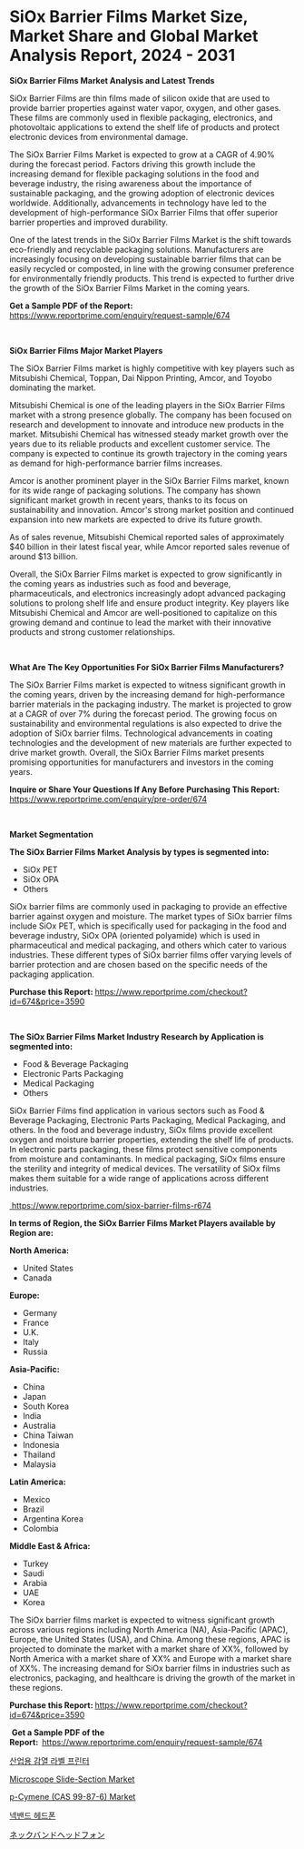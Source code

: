 <p><h1>SiOx Barrier Films Market Size, Market Share and Global Market Analysis Report, 2024 - 2031</h1></p><p><strong>SiOx Barrier Films Market Analysis and Latest Trends</strong></p>
<p><p>SiOx Barrier Films are thin films made of silicon oxide that are used to provide barrier properties against water vapor, oxygen, and other gases. These films are commonly used in flexible packaging, electronics, and photovoltaic applications to extend the shelf life of products and protect electronic devices from environmental damage.</p><p>The SiOx Barrier Films Market is expected to grow at a CAGR of 4.90% during the forecast period. Factors driving this growth include the increasing demand for flexible packaging solutions in the food and beverage industry, the rising awareness about the importance of sustainable packaging, and the growing adoption of electronic devices worldwide. Additionally, advancements in technology have led to the development of high-performance SiOx Barrier Films that offer superior barrier properties and improved durability.</p><p>One of the latest trends in the SiOx Barrier Films Market is the shift towards eco-friendly and recyclable packaging solutions. Manufacturers are increasingly focusing on developing sustainable barrier films that can be easily recycled or composted, in line with the growing consumer preference for environmentally friendly products. This trend is expected to further drive the growth of the SiOx Barrier Films Market in the coming years.</p></p>
<p><strong>Get a Sample PDF of the Report:&nbsp;</strong> <a href="https://www.reportprime.com/enquiry/request-sample/674">https://www.reportprime.com/enquiry/request-sample/674</a></p>
<p>&nbsp;</p>
<p><strong>SiOx Barrier Films Major Market Players</strong></p>
<p><p>The SiOx Barrier Films market is highly competitive with key players such as Mitsubishi Chemical, Toppan, Dai Nippon Printing, Amcor, and Toyobo dominating the market.</p><p>Mitsubishi Chemical is one of the leading players in the SiOx Barrier Films market with a strong presence globally. The company has been focused on research and development to innovate and introduce new products in the market. Mitsubishi Chemical has witnessed steady market growth over the years due to its reliable products and excellent customer service. The company is expected to continue its growth trajectory in the coming years as demand for high-performance barrier films increases.</p><p>Amcor is another prominent player in the SiOx Barrier Films market, known for its wide range of packaging solutions. The company has shown significant market growth in recent years, thanks to its focus on sustainability and innovation. Amcor's strong market position and continued expansion into new markets are expected to drive its future growth.</p><p>As of sales revenue, Mitsubishi Chemical reported sales of approximately $40 billion in their latest fiscal year, while Amcor reported sales revenue of around $13 billion.</p><p>Overall, the SiOx Barrier Films market is expected to grow significantly in the coming years as industries such as food and beverage, pharmaceuticals, and electronics increasingly adopt advanced packaging solutions to prolong shelf life and ensure product integrity. Key players like Mitsubishi Chemical and Amcor are well-positioned to capitalize on this growing demand and continue to lead the market with their innovative products and strong customer relationships.</p></p>
<p>&nbsp;</p>
<p><strong>What Are The Key Opportunities For SiOx Barrier Films Manufacturers?</strong></p>
<p><p>The SiOx Barrier Films market is expected to witness significant growth in the coming years, driven by the increasing demand for high-performance barrier materials in the packaging industry. The market is projected to grow at a CAGR of over 7% during the forecast period. The growing focus on sustainability and environmental regulations is also expected to drive the adoption of SiOx barrier films. Technological advancements in coating technologies and the development of new materials are further expected to drive market growth. Overall, the SiOx Barrier Films market presents promising opportunities for manufacturers and investors in the coming years.</p></p>
<p><strong>Inquire or Share Your Questions If Any Before Purchasing This Report:</strong> <a href="https://www.reportprime.com/enquiry/pre-order/674">https://www.reportprime.com/enquiry/pre-order/674</a></p>
<p>&nbsp;</p>
<p><strong>Market Segmentation</strong></p>
<p><strong>The SiOx Barrier Films Market Analysis by types is segmented into:</strong></p>
<p><ul><li>SiOx PET</li><li>SiOx OPA</li><li>Others</li></ul></p>
<p><p>SiOx barrier films are commonly used in packaging to provide an effective barrier against oxygen and moisture. The market types of SiOx barrier films include SiOx PET, which is specifically used for packaging in the food and beverage industry, SiOx OPA (oriented polyamide) which is used in pharmaceutical and medical packaging, and others which cater to various industries. These different types of SiOx barrier films offer varying levels of barrier protection and are chosen based on the specific needs of the packaging application.</p></p>
<p><strong>Purchase this Report:&nbsp;</strong><a href="https://www.reportprime.com/checkout?id=674&price=3590">https://www.reportprime.com/checkout?id=674&price=3590</a></p>
<p>&nbsp;</p>
<p><strong>The SiOx Barrier Films Market Industry Research by Application is segmented into:</strong></p>
<p><ul><li>Food & Beverage Packaging</li><li>Electronic Parts Packaging</li><li>Medical Packaging</li><li>Others</li></ul></p>
<p><p>SiOx Barrier Films find application in various sectors such as Food & Beverage Packaging, Electronic Parts Packaging, Medical Packaging, and others. In the food and beverage industry, SiOx films provide excellent oxygen and moisture barrier properties, extending the shelf life of products. In electronic parts packaging, these films protect sensitive components from moisture and contaminants. In medical packaging, SiOx films ensure the sterility and integrity of medical devices. The versatility of SiOx films makes them suitable for a wide range of applications across different industries.</p></p>
<p><a href="https://www.reportprime.com/siox-barrier-films-r674">&nbsp;https://www.reportprime.com/siox-barrier-films-r674</a></p>
<p><strong>In terms of Region, the SiOx Barrier Films Market Players available by Region are:</strong></p>
<p>
    <p> <strong> North America: </strong>
        <ul>
            <li>United States</li>
            <li>Canada</li>
        </ul>
        </p> 
    <p> <strong> Europe: </strong>
        <ul>
            <li>Germany</li>
            <li>France</li>
            <li>U.K.</li>
            <li>Italy</li>
            <li>Russia</li>
        </ul>
        </p> 
    <p> <strong> Asia-Pacific: </strong>
        <ul>
            <li>China</li>
            <li>Japan</li>
            <li>South Korea</li>
            <li>India</li>
            <li>Australia</li>
            <li>China Taiwan</li>
            <li>Indonesia</li>
            <li>Thailand</li>
            <li>Malaysia</li>
        </ul>
        </p> 
    <p> <strong> Latin America: </strong>
        <ul>
            <li>Mexico</li>
            <li>Brazil</li>
            <li>Argentina Korea</li>
            <li>Colombia</li>
        </ul>
        </p> 
    <p> <strong> Middle East & Africa: </strong>
        <ul>
            <li>Turkey</li>
            <li>Saudi</li>
            <li>Arabia</li>
            <li>UAE</li>
            <li>Korea</li>
        </ul>
    </p>
    </p>
<p><p>The SiOx barrier films market is expected to witness significant growth across various regions including North America (NA), Asia-Pacific (APAC), Europe, the United States (USA), and China. Among these regions, APAC is projected to dominate the market with a market share of XX%, followed by North America with a market share of XX% and Europe with a market share of XX%. The increasing demand for SiOx barrier films in industries such as electronics, packaging, and healthcare is driving the growth of the market in these regions.</p></p>
<p><strong>Purchase this Report: </strong><a href="https://www.reportprime.com/checkout?id=674&price=3590">https://www.reportprime.com/checkout?id=674&price=3590</a></p>
<p>&nbsp;<strong>Get a Sample PDF of the Report:&nbsp;&nbsp;</strong><a href="https://www.reportprime.com/enquiry/request-sample/674">https://www.reportprime.com/enquiry/request-sample/674</a></p>
<p><strong></strong></p>
<p><p><a href="https://github.com/RickyMetzDVM/Market-Research-Report-List-1/blob/main/226805167743.md">산업용 감열 라벨 프린터</a></p><p><a href="https://github.com/yemakinde/Market-Research-Report-List-2/blob/main/microscope-slide-section-market.md">Microscope Slide-Section Market</a></p><p><a href="https://github.com/Alonsoolds3wq1d81czn8rbol/Market-Research-Report-List-2/blob/main/p-cymene-cas-99-87-6-market.md">p-Cymene (CAS 99-87-6) Market</a></p><p><a href="https://github.com/Skyleitney456456/Market-Research-Report-List-1/blob/main/860730374572.md">넥밴드 헤드폰</a></p><p><a href="https://github.com/LeanneBruen2023/Market-Research-Report-List-1/blob/main/837140974577.md">ネックバンドヘッドフォン</a></p></p>